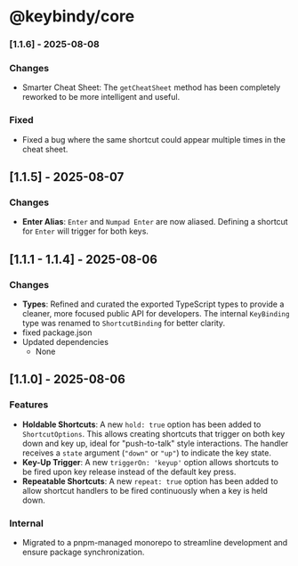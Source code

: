 # @keybindy/core

### [1.1.6] - 2025-08-08

### Changes

- Smarter Cheat Sheet: The `getCheatSheet` method has been completely reworked to be more intelligent and useful.

### Fixed

- Fixed a bug where the same shortcut could appear multiple times in the cheat sheet.

## [1.1.5] - 2025-08-07

### Changes

- **Enter Alias**: `Enter` and `Numpad Enter` are now aliased. Defining a shortcut for `Enter` will trigger for both keys.

## [1.1.1 - 1.1.4] - 2025-08-06

### Changes

- **Types**: Refined and curated the exported TypeScript types to provide a cleaner, more focused public API for developers. The internal `KeyBinding` type was renamed to `ShortcutBinding` for better clarity.
- fixed package.json
- Updated dependencies
  - None

## [1.1.0] - 2025-08-06

### Features

- **Holdable Shortcuts**: A new `hold: true` option has been added to `ShortcutOptions`. This allows creating shortcuts that trigger on both key down and key up, ideal for "push-to-talk" style interactions. The handler receives a `state` argument (`"down"` or `"up"`) to indicate the key state.
- **Key-Up Trigger**: A new `triggerOn: 'keyup'` option allows shortcuts to be fired upon key release instead of the default key press.
- **Repeatable Shortcuts**: A new `repeat: true` option has been added to allow shortcut handlers to be fired continuously when a key is held down.

### Internal

- Migrated to a pnpm-managed monorepo to streamline development and ensure package synchronization.
